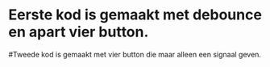 # Eerste kod is gemaakt met debounce en apart vier button.
#Tweede kod is gemaakt met vier button die maar alleen een signaal geven.
